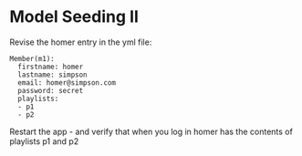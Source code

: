 # Model Seeding II

Revise the homer entry in the yml file:

~~~
Member(m1):
  firstname: homer
  lastname: simpson
  email: homer@simpson.com
  password: secret
  playlists:
  - p1
  - p2
~~~

Restart the app - and verify that when you log in homer has the contents of playlists p1 and p2

